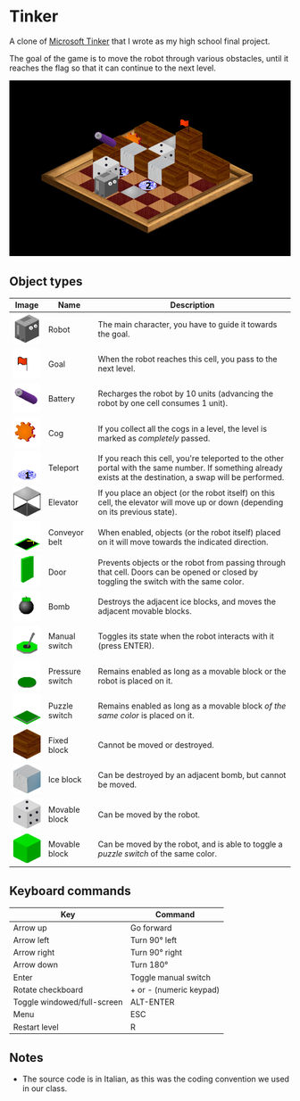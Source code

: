 ﻿# Tinker

A clone of [Microsoft Tinker](https://en.wikipedia.org/wiki/Microsoft_Tinker) that I wrote as my high school final project.

The goal of the game is to move the robot through various obstacles, until it reaches the flag so that it can continue to the next level.

![Screenshot 1](https://raw.githubusercontent.com/antiufo/tinker/master/images/screenshot1.png)

## Object types
Image | Name | Description
--- | --- | ---
![Robot](https://raw.githubusercontent.com/antiufo/tinker/master/images/elements/image002.png) | Robot | The main character, you have to guide it towards the goal.
![Goal](https://raw.githubusercontent.com/antiufo/tinker/master/images/elements/image003.png) | Goal | When the robot reaches this cell, you pass to the next level.
![Battery](https://raw.githubusercontent.com/antiufo/tinker/master/images/elements/image004.png) | Battery | Recharges the robot by 10 units (advancing the robot by one cell consumes 1 unit).
![Cog](https://raw.githubusercontent.com/antiufo/tinker/master/images/elements/image005.png) | Cog | If you collect all the cogs in a level, the level is marked as _completely_ passed.
![Teleport](https://raw.githubusercontent.com/antiufo/tinker/master/images/elements/image006.png) | Teleport | If you reach this cell, you're teleported to the other portal with the same number. If something already exists at the destination, a swap will be performed.
![Teleport](https://raw.githubusercontent.com/antiufo/tinker/master/images/elements/image007.png) | Elevator | If you place an object (or the robot itself) on this cell, the elevator will move up or down (depending on its previous state).
![Conveyor belt](https://raw.githubusercontent.com/antiufo/tinker/master/images/elements/image008.png) | Conveyor belt | When enabled, objects (or the robot itself) placed on it will move towards the indicated direction.
![Door](https://raw.githubusercontent.com/antiufo/tinker/master/images/elements/image009.png) | Door | Prevents objects or the robot from passing through that cell. Doors can be opened or closed by toggling the switch with the same color.
![Bomb](https://raw.githubusercontent.com/antiufo/tinker/master/images/elements/image010.png) | Bomb | Destroys the adjacent ice blocks, and moves the adjacent movable blocks.
![Manual switch](https://raw.githubusercontent.com/antiufo/tinker/master/images/elements/image011.png) | Manual switch | Toggles its state when the robot interacts with it (press ENTER).
![Pressure switch](https://raw.githubusercontent.com/antiufo/tinker/master/images/elements/image012.png) | Pressure switch | Remains enabled as long as a movable block or the robot is placed on it.
![Puzzle switch](https://raw.githubusercontent.com/antiufo/tinker/master/images/elements/image013.png) | Puzzle switch | Remains enabled as long as a movable block _of the same color_ is placed on it.
![Fixed block](https://raw.githubusercontent.com/antiufo/tinker/master/images/elements/image014.png) | Fixed block | Cannot be moved or destroyed.
![Ice block](https://raw.githubusercontent.com/antiufo/tinker/master/images/elements/image015.png) | Ice block | Can be destroyed by an adjacent bomb, but cannot be moved.
![Movable block](https://raw.githubusercontent.com/antiufo/tinker/master/images/elements/image016.png) | Movable block | Can be moved by the robot.
![Puzzle block](https://raw.githubusercontent.com/antiufo/tinker/master/images/elements/image017.png) | Movable block | Can be moved by the robot, and is able to toggle a _puzzle switch_ of the same color.

## Keyboard commands
Key | Command
--- | ---
Arrow up | Go forward
Arrow left | Turn 90° left
Arrow right | Turn 90° right
Arrow down | Turn 180°
Enter | Toggle manual switch
Rotate checkboard | + or - (numeric keypad)
Toggle windowed/full-screen | ALT-ENTER
Menu | ESC
Restart level | R

## Notes
* The source code is in Italian, as this was the coding convention we used in our class.